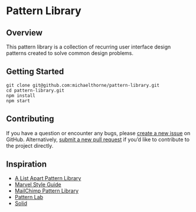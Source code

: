 # Pattern Library

## Overview

This pattern library is a collection of recurring user interface design patterns created to solve common design problems.

## Getting Started

```
git clone git@github.com:michaelthorne/pattern-library.git
cd pattern-library.git
npm install
npm start
```

## Contributing

If you have a question or encounter any bugs, please [create a new issue](https://github.com/michaelthorne/pattern-library/issues)
on GitHub. Alternatively, [submit a new pull request](https://github.com/michaelthorne/pattern-library/pull/new/master)
if you’d like to contribute to the project directly.

## Inspiration

- [A List Apart Pattern Library](http://patterns.alistapart.com)
- [Marvel Style Guide](https://marvelapp.com/styleguide)
- [MailChimp Pattern Library](https://ux.mailchimp.com/patterns)
- [Pattern Lab](http://patternlab.io)
- [Solid](http://solid.buzzfeed.com)
